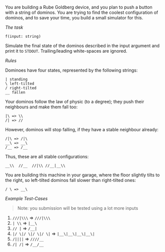 ﻿
You are building a Rube Goldberg device, and you plan to push a button with a string of dominos. You are trying to find the coolest configuration of dominos, and to save your time, you build a small simulator for this.

*The task*

```f(input: string)```

Simulate the final state of the dominos described in the input argument and print it to `STDOUT`. Trailing/leading white-spaces are ignored.


*Rules*

Dominoes have four states, represented by the following strings:
```
| standing
\ left-tilted
/ right-tilted
__ fallen
```

Your dominos follow the law of physic (to a degree); they push their neighbours and make them fall too:
```
|\ => \\
/| => //
```

However, dominos will stop falling, if they have a stable neighbour already:
```
/|\ => /|\
__\ => __\
/__ => /__
```

Thus, these are all stable configurations:
```
__\\  //__  //|\\ //__|__\\
```

You are building this machine in your garage, where the floor slightly tilts to the right, so left-tilted dominos fall slower than right-tilted ones:
```
/ \ => __\
```


*Example Test-Cases*

> Note: you submission will be tested using a lot more inputs

1. `///|\\\` => `///|\\\`
2. `| \\` => `|__\`
3. `// |` => `/__|`
4. `|/ \|/ \|/ \|/ \|` => `|__\|__\|__\|__\|`
5. `/||||` => `////__`
6. `/| /|` => `/__/__`
